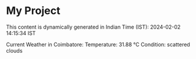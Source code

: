 # My Project

This content is dynamically generated in Indian Time (IST): 2024-02-02 14:15:34 IST


Current Weather in Coimbatore:
Temperature: 31.88 °C
Condition: scattered clouds
